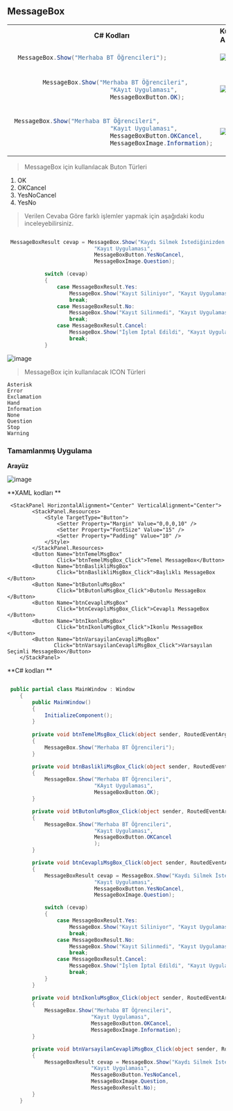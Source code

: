 ## MessageBox ##

<table>
<tr>
<th>
C# Kodları
</th>
 
  <th>
Kullanıcı Arayüzü
</th>
</tr>
<tr>

  <td>

      
```csharp
  MessageBox.Show("Merhaba BT Öğrencileri");
```

</td>
  <td>
    
![image](https://user-images.githubusercontent.com/28144917/159108259-419fb412-6b33-4751-8dcd-2696d2ac6017.png)


</td>
</tr>
  
  <tr>

  <td>

      
```csharp
         MessageBox.Show("Merhaba BT Öğrencileri",
                            "KAyıt Uygulaması",
                            MessageBoxButton.OK);
```

</td>
  <td>
   
![image](https://user-images.githubusercontent.com/28144917/159108339-491fcd00-e9fe-4e80-b059-e2b9f287a42f.png)

</td>
</tr>
  
  <tr>

  <td>

      
```csharp
 MessageBox.Show("Merhaba BT Öğrencileri",
                            "Kayıt Uygulaması",
                            MessageBoxButton.OKCancel,
                            MessageBoxImage.Information);
```

</td>
  <td>

![image](https://user-images.githubusercontent.com/28144917/159108381-e5b0c44e-3aec-4cf7-b239-37f06fc514e9.png)

</td>
</tr>
  
  
  
</table>

> MessageBox için kullanılacak Buton Türleri

   1. OK
   2. OKCancel
   3. YesNoCancel
   4. YesNo



> Verilen Cevaba Göre farklı işlemler yapmak için aşağıdaki kodu inceleyebilirsiniz.

```csharp

 MessageBoxResult cevap = MessageBox.Show("Kaydı Silmek İstediğinizden Emin Misiniz",
                            "Kayıt Uygulaması",
                            MessageBoxButton.YesNoCancel,
                            MessageBoxImage.Question);

            switch (cevap)
            {
                case MessageBoxResult.Yes:
                    MessageBox.Show("Kayıt Siliniyor", "Kayıt Uygulaması");
                    break;
                case MessageBoxResult.No:
                    MessageBox.Show("Kayıt Silinmedi", "Kayıt Uygulaması");
                    break;
                case MessageBoxResult.Cancel:
                    MessageBox.Show("İşlem İptal Edildi", "Kayıt Uygulaması");
                    break;
            }
```

![image](https://user-images.githubusercontent.com/28144917/159108641-03a13262-3157-4ad6-84c4-50d7d3948693.png)


> MessageBox için kullanılacak ICON Türleri

    Asterisk
    Error
    Exclamation
    Hand
    Information
    None
    Question
    Stop
    Warning

### Tamamlanmış Uygulama ###

**Arayüz**

![image](https://user-images.githubusercontent.com/28144917/159108934-585b147e-b2e1-4cb3-a6d4-f3bbab06872a.png)


**XAML kodları **


```xaml
 <StackPanel HorizontalAlignment="Center" VerticalAlignment="Center">
        <StackPanel.Resources>
            <Style TargetType="Button">
                <Setter Property="Margin" Value="0,0,0,10" />
                <Setter Property="FontSize" Value="15" />
                <Setter Property="Padding" Value="10" />
            </Style>
        </StackPanel.Resources>
        <Button Name="btnTemelMsgBox" 
                Click="btnTemelMsgBox_Click">Temel MessageBox</Button>
        <Button Name="btnBaslikliMsgBox" 
                Click="btnBaslikliMsgBox_Click">Başlıklı MessageBox </Button>
        <Button Name="btButonluMsgBox" 
                Click="btButonluMsgBox_Click">Butonlu MessageBox </Button>
        <Button Name="btnCevaplıMsgBox" 
                Click="btnCevaplıMsgBox_Click">Cevaplı MessageBox </Button>
        <Button Name="btnIkonluMsgBox" 
                Click="btnIkonluMsgBox_Click">Ikonlu MessageBox </Button>
        <Button Name="btnVarsayilanCevapliMsgBox" 
               Click="btnVarsayilanCevapliMsgBox_Click">Varsayılan Seçimli MessageBox</Button>
    </StackPanel>
```

**C# kodları **


```csharp

 public partial class MainWindow : Window
    {
        public MainWindow()
        {
            InitializeComponent();
        }
       
        private void btnTemelMsgBox_Click(object sender, RoutedEventArgs e)
        {
            MessageBox.Show("Merhaba BT Öğrencileri");
        }

        private void btnBaslikliMsgBox_Click(object sender, RoutedEventArgs e)
        {
            MessageBox.Show("Merhaba BT Öğrencileri",
                            "KAyıt Uygulaması",
                            MessageBoxButton.OK);
        }

        private void btButonluMsgBox_Click(object sender, RoutedEventArgs e)
        {
            MessageBox.Show("Merhaba BT Öğrencileri",
                            "Kayıt Uygulaması",
                            MessageBoxButton.OKCancel
                            );
        }

        private void btnCevaplıMsgBox_Click(object sender, RoutedEventArgs e)
        {
            MessageBoxResult cevap = MessageBox.Show("Kaydı Silmek İstediğinizden Emin Misiniz",
                            "Kayıt Uygulaması",
                            MessageBoxButton.YesNoCancel,
                            MessageBoxImage.Question);

            switch (cevap)
            {
                case MessageBoxResult.Yes:
                    MessageBox.Show("Kayıt Siliniyor", "Kayıt Uygulaması");
                    break;
                case MessageBoxResult.No:
                    MessageBox.Show("Kayıt Silinmedi", "Kayıt Uygulaması");
                    break;
                case MessageBoxResult.Cancel:
                    MessageBox.Show("İşlem İptal Edildi", "Kayıt Uygulaması");
                    break;
            }
        }

        private void btnIkonluMsgBox_Click(object sender, RoutedEventArgs e)
        {
            MessageBox.Show("Merhaba BT Öğrencileri",
                           "Kayıt Uygulaması",
                           MessageBoxButton.OKCancel,
                           MessageBoxImage.Information);
        }

        private void btnVarsayilanCevapliMsgBox_Click(object sender, RoutedEventArgs e)
        {
            MessageBoxResult cevap = MessageBox.Show("Kaydı Silmek İstediğinizden Emin Misiniz",
                           "Kayıt Uygulaması",
                           MessageBoxButton.YesNoCancel,
                           MessageBoxImage.Question,
                           MessageBoxResult.No);
        }
    }
```
